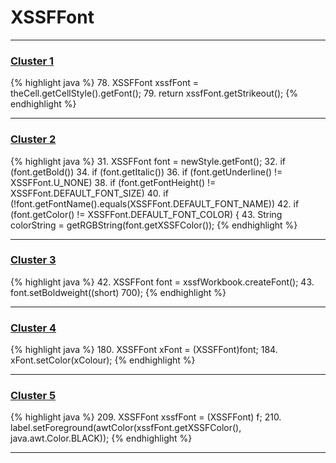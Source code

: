# XSSFFont

***

### [Cluster 1](./1)
{% highlight java %}
78. XSSFFont xssfFont = theCell.getCellStyle().getFont();
79. return xssfFont.getStrikeout();
{% endhighlight %}

***

### [Cluster 2](./2)
{% highlight java %}
31. XSSFFont font = newStyle.getFont();
32. if (font.getBold())
34. if (font.getItalic())
36. if (font.getUnderline() != XSSFFont.U_NONE)
38. if (font.getFontHeight() != XSSFFont.DEFAULT_FONT_SIZE)
40. if (!font.getFontName().equals(XSSFFont.DEFAULT_FONT_NAME))
42. if (font.getColor() != XSSFFont.DEFAULT_FONT_COLOR) {
43.   String colorString = getRGBString(font.getXSSFColor());
{% endhighlight %}

***

### [Cluster 3](./3)
{% highlight java %}
42. XSSFFont font = xssfWorkbook.createFont();
43. font.setBoldweight((short) 700);
{% endhighlight %}

***

### [Cluster 4](./4)
{% highlight java %}
180. XSSFFont xFont = (XSSFFont)font;
184.   xFont.setColor(xColour);
{% endhighlight %}

***

### [Cluster 5](./5)
{% highlight java %}
209. XSSFFont xssfFont = (XSSFFont) f;
210. label.setForeground(awtColor(xssfFont.getXSSFColor(), java.awt.Color.BLACK));
{% endhighlight %}

***

